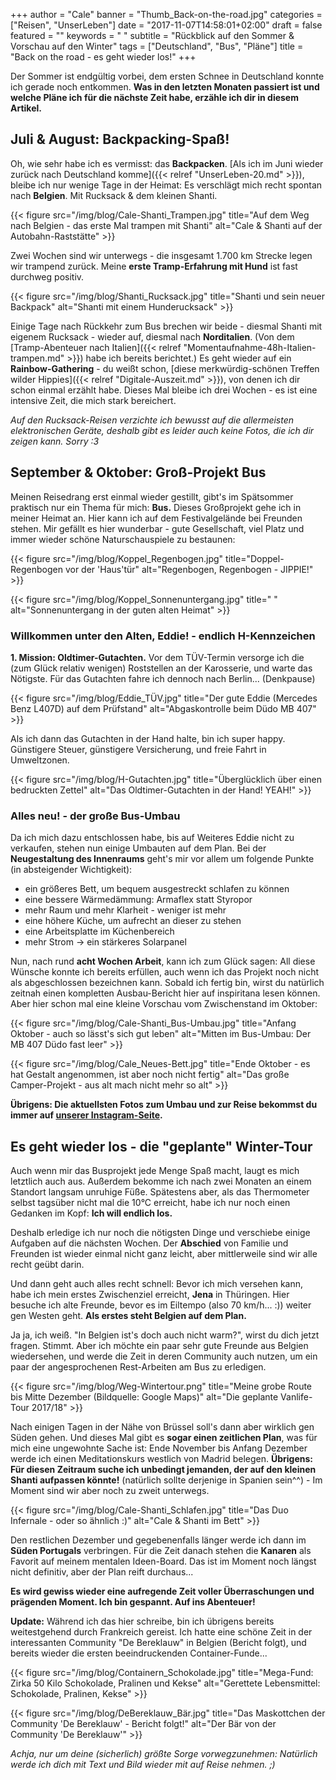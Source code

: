 +++
author = "Cale"
banner = "Thumb_Back-on-the-road.jpg"
categories = ["Reisen", "UnserLeben"]
date = "2017-11-07T14:58:01+02:00"
draft = false
featured = ""
keywords = " "
subtitle = "Rückblick auf den Sommer & Vorschau auf den Winter"
tags = ["Deutschland", "Bus", "Pläne"]
title = "Back on the road - es geht wieder los!"
+++

Der Sommer ist endgültig vorbei, dem ersten Schnee in Deutschland konnte ich gerade noch entkommen. **Was in den letzten Monaten passiert ist und welche Pläne ich für die nächste Zeit habe, erzähle ich dir in diesem Artikel.**<!--more-->

## Juli & August: Backpacking-Spaß!

Oh, wie sehr habe ich es vermisst: das **Backpacken**. [Als ich im Juni wieder zurück nach Deutschland komme]({{< relref "UnserLeben-20.md" >}}), bleibe ich nur wenige Tage in der Heimat: Es verschlägt mich recht spontan nach **Belgien**. Mit Rucksack & dem kleinen Shanti.   

{{< figure src="/img/blog/Cale-Shanti_Trampen.jpg" title="Auf dem Weg nach Belgien - das erste Mal trampen mit Shanti" alt="Cale & Shanti auf der Autobahn-Raststätte" >}}

Zwei Wochen sind wir unterwegs - die insgesamt 1.700 km Strecke legen wir trampend zurück. Meine **erste Tramp-Erfahrung mit Hund** ist fast durchweg positiv.   

{{< figure src="/img/blog/Shanti_Rucksack.jpg" title="Shanti und sein neuer Backpack" alt="Shanti mit einem Hunderucksack" >}}


Einige Tage nach Rückkehr zum Bus brechen wir beide - diesmal Shanti mit eigenem Rucksack - wieder auf, diesmal nach **Norditalien**. (Von dem [Tramp-Abenteuer nach Italien]({{< relref "Momentaufnahme-48h-Italien-trampen.md" >}}) habe ich bereits berichtet.) Es geht wieder auf ein **Rainbow-Gathering** - du weißt schon, [diese merkwürdig-schönen Treffen wilder Hippies]({{< relref "Digitale-Auszeit.md" >}}), von denen ich dir schon einmal erzählt habe. Dieses Mal bleibe ich drei Wochen - es ist eine intensive Zeit, die mich stark bereichert. 

*Auf den Rucksack-Reisen verzichte ich bewusst auf die allermeisten elektronischen Geräte, deshalb gibt es leider auch keine Fotos, die ich dir zeigen kann. Sorry :3*  

## September & Oktober: Groß-Projekt Bus

Meinen Reisedrang erst einmal wieder gestillt, gibt's im Spätsommer praktisch nur ein Thema für mich: **Bus.** Dieses Großprojekt gehe ich in meiner Heimat an. Hier kann ich auf dem Festivalgelände bei Freunden stehen. Mir gefällt es hier wunderbar - gute Gesellschaft, viel Platz und immer wieder schöne Naturschauspiele zu bestaunen:

{{< figure src="/img/blog/Koppel_Regenbogen.jpg" title="Doppel-Regenbogen vor der 'Haus'tür" alt="Regenbogen, Regenbogen - JIPPIE!" >}}

{{< figure src="/img/blog/Koppel_Sonnenuntergang.jpg" title=" " alt="Sonnenuntergang in der guten alten Heimat" >}}

### Willkommen unter den Alten, Eddie! - endlich H-Kennzeichen

**1. Mission: Oldtimer-Gutachten.** Vor dem TÜV-Termin versorge ich die (zum Glück relativ wenigen) Roststellen an der Karosserie, und warte das Nötigste. Für das Gutachten fahre ich dennoch nach Berlin... (Denkpause)

{{< figure src="/img/blog/Eddie_TÜV.jpg" title="Der gute Eddie (Mercedes Benz L407D) auf dem Prüfstand" alt="Abgaskontrolle beim Düdo MB 407" >}}

Als ich dann das Gutachten in der Hand halte, bin ich super happy. Günstigere Steuer, günstigere Versicherung, und freie Fahrt in Umweltzonen.

{{< figure src="/img/blog/H-Gutachten.jpg" title="Überglücklich über einen bedruckten Zettel" alt="Das Oldtimer-Gutachten in der Hand! YEAH!" >}}

### Alles neu! - der große Bus-Umbau

Da ich mich dazu entschlossen habe, bis auf Weiteres Eddie nicht zu verkaufen, stehen nun einige Umbauten auf dem Plan. Bei der **Neugestaltung des Innenraums** geht's mir vor allem um folgende Punkte (in absteigender Wichtigkeit):

- ein größeres Bett, um bequem ausgestreckt schlafen zu können
- eine bessere Wärmedämmung: Armaflex statt Styropor
- mehr Raum und mehr Klarheit - weniger ist mehr
- eine höhere Küche, um aufrecht an dieser zu stehen
- eine Arbeitsplatte im Küchenbereich
- mehr Strom -> ein stärkeres Solarpanel

Nun, nach rund **acht Wochen Arbeit**, kann ich zum Glück sagen: All diese Wünsche konnte ich bereits erfüllen, auch wenn ich das Projekt noch nicht als abgeschlossen bezeichnen kann. Sobald ich fertig bin, wirst du natürlich zeitnah einen kompletten Ausbau-Bericht hier auf inspiritana lesen können. Aber hier schon mal eine kleine Vorschau vom Zwischenstand im Oktober:

{{< figure src="/img/blog/Cale-Shanti_Bus-Umbau.jpg" title="Anfang Oktober - auch so lässt's sich gut leben" alt="Mitten im Bus-Umbau: Der MB 407 Düdo fast leer" >}}



{{< figure src="/img/blog/Cale_Neues-Bett.jpg" title="Ende Oktober - es hat Gestalt angenommen, ist aber noch nicht fertig" alt="Das große Camper-Projekt - aus alt mach nicht mehr so alt" >}}

**Übrigens: Die aktuellsten Fotos zum Umbau und zur Reise bekommst du immer auf [unserer Instagram-Seite](https://instagram.com/inspiritana).**   

## Es geht wieder los - die "geplante" Winter-Tour

Auch wenn mir das Busprojekt jede Menge Spaß macht, laugt es mich letztlich auch aus. Außerdem bekomme ich nach zwei Monaten an einem Standort langsam unruhige Füße. Spätestens aber, als das Thermometer selbst tagsüber nicht mal die 10°C erreicht, habe ich nur noch einen Gedanken im Kopf: **Ich will endlich los.**   

Deshalb erledige ich nur noch die nötigsten Dinge und verschiebe einige Aufgaben auf die nächsten Wochen. Der **Abschied** von Familie und Freunden ist wieder einmal nicht ganz leicht, aber mittlerweile sind wir alle recht geübt darin.   

Und dann geht auch alles recht schnell: Bevor ich mich versehen kann, habe ich mein erstes Zwischenziel erreicht, **Jena** in Thüringen. Hier besuche ich alte Freunde, bevor es im Eiltempo (also 70 km/h... :)) weiter gen Westen geht. **Als erstes steht Belgien auf dem Plan.**    

Ja ja, ich weiß. "In Belgien ist's doch auch nicht warm?", wirst du dich jetzt fragen. Stimmt. Aber ich möchte ein paar sehr gute Freunde aus Belgien wiedersehen, und werde die Zeit in deren Community auch nutzen, um ein paar der angesprochenen Rest-Arbeiten am Bus zu erledigen.    

{{< figure src="/img/blog/Weg-Wintertour.png" title="Meine grobe Route bis Mitte Dezember (Bildquelle: Google Maps)" alt="Die geplante Vanlife-Tour 2017/18" >}}

Nach einigen Tagen in der Nähe von Brüssel soll's dann aber wirklich gen Süden gehen. Und dieses Mal gibt es **sogar einen zeitlichen Plan**, was für mich eine ungewohnte Sache ist: Ende November bis Anfang Dezember werde ich einen Meditationskurs westlich von Madrid belegen. **Übrigens: Für diesen Zeitraum suche ich unbedingt jemanden, der auf den kleinen Shanti aufpassen könnte!** (natürlich sollte derjenige in Spanien sein^^) - Im Moment sind wir aber noch zu zweit unterwegs.

{{< figure src="/img/blog/Cale-Shanti_Schlafen.jpg" title="Das Duo Infernale - oder so ähnlich :)" alt="Cale & Shanti im Bett" >}}

Den restlichen Dezember und gegebenenfalls länger werde ich dann im **Süden Portugals** verbringen. Für die Zeit danach stehen die **Kanaren** als Favorit auf meinem mentalen Ideen-Board. Das ist im Moment noch längst nicht definitiv, aber der Plan reift durchaus...

**Es wird gewiss wieder eine aufregende Zeit voller Überraschungen und prägenden Moment. Ich bin gespannt. Auf ins Abenteuer!**


**Update:** Während ich das hier schreibe, bin ich übrigens bereits weitestgehend durch Frankreich gereist. Ich hatte eine schöne Zeit in der interessanten Community "De Bereklauw" in Belgien (Bericht folgt), und bereits wieder die ersten beeindruckenden Container-Funde...

{{< figure src="/img/blog/Containern_Schokolade.jpg" title="Mega-Fund: Zirka 50 Kilo Schokolade, Pralinen und Kekse" alt="Gerettete Lebensmittel: Schokolade, Pralinen, Kekse" >}}

{{< figure src="/img/blog/DeBereklauw_Bär.jpg" title="Das Maskottchen der Community 'De Bereklauw' - Bericht folgt!" alt="Der Bär von der Community 'De Bereklauw'" >}}


*Achja, nur um deine (sicherlich) größte Sorge vorwegzunehmen: Natürlich werde ich dich mit Text und Bild wieder mit auf Reise nehmen. ;)* 

